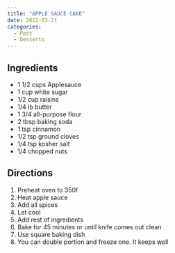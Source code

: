 ```yaml
---
title: "APPLE SAUCE CAKE"
date: 2022-03-21
categories:
  - Post
  - Desserts
---
```

## Ingredients

* 1 1/2 cups Applesauce
* 1 cup white sugar
* 1/2 cup raisins
* 1/4 lb butter
* 1 3/4 all-purpose flour
* 2 tbsp baking soda
* 1 tsp cinnamon
* 1/2 tsp ground cloves
* 1/4 tsp kosher salt
* 1/4 chopped nuts


## Directions
1. Preheat oven to 350f
2. Heat apple sauce
3. Add all spices
4. Let cool
5. Add rest of ingredients
6. Bake for 45 minutes or until knife comes out clean
7. Use square baking dish
8. You can double portion and freeze one. It keeps well